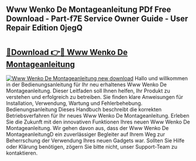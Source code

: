 ## Www Wenko De Montageanleitung PDf Free Download - Part-f7E Service Owner Guide - User Repair Edition 0jegQ

# <h2><a href="http://df77da.blite.top/?on=Www+Wenko+De+Montageanleitung">🔗Download 👉🔴 Www Wenko De Montageanleitung</a></h2>

[![Www Wenko De Montageanleitung new download](https://i.imgur.com/lujVjoI.png)](http://df77da.blite.top/?on=Www+Wenko+De+Montageanleitung)
Hallo und willkommen in der Bedienungsanleitung für Ihr neu erhaltenes Www Wenko De Montageanleitung. Dieser Leitfaden soll Ihnen helfen, Ihr Produkt zu verstehen und erfolgreich zu betreiben. Sie finden klare Anweisungen für Installation, Verwendung, Wartung und Fehlerbehebung. Bedienungsanleitung Dieses Handbuch beschreibt die korrekten Betriebsverfahren für Ihr neues Www Wenko De Montageanleitung. Erleben Sie die Zukunft mit den innovativen Funktionen Ihres neuen Www Wenko De Montageanleitung. Wir gehen davon aus, dass der Www Wenko De MontageanleitungD ein zuverlässiger Begleiter auf Ihrem Weg zur Beherrschung der Verwendung Ihres neuen Gadgets war. Sollten Sie Hilfe oder Klärung benötigen, zögern Sie bitte nicht, unser Support-Team zu kontaktieren.
